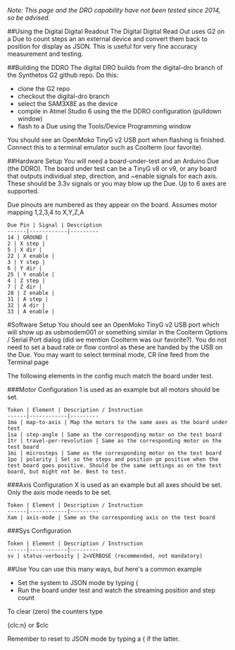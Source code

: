 _Note: This page and the DRO capability have not been tested since 2014, so be advised._

##Using the Digital Digital Readout
The Digital Digital Read Out uses G2 on a Due to count steps an an external device and convert them back to position for display as JSON. This is useful for very fine accuracy measurement and testing.

##Building the DDRO
The digital DRO builds from the digital-dro branch of the Synthetos G2 github repo. Do this:

- clone the G2 repo
- checkout the digital-dro branch
- select the SAM3X8E as the device
- compile in Atmel Studio 6 using the the DDRO configuration (pulldown window)
- flash to a Due using the Tools/Device Programming window

You should see an OpenMoko TinyG v2 USB port when flashing is finished. Connect this to a terminal emulator such as Coolterm (our favorite).

##Hardware Setup
You will need a board-under-test and an Arduino Due (the DDRO). The board under test can be a TinyG v8 or v9, or any board that outputs individual step, direction, and ~enable signals for each axis. These should be 3.3v signals or you may blow up the Due. Up to 6 axes are supported.

Due pinouts are numbered as they appear on the board. Assumes motor mapping 1,2,3,4 to X,Y,Z,A

	Due Pin | Signal | Description
	------|------------|---------
	14 | GROUND | 
	2 | X step | 
	5 | X dir | 
	22 | X enable | 
	3 | Y step | 
	6 | Y dir | 
	25 | Y enable | 
	4 | Z step | 
	7 | Z dir | 
	28 | Z enable | 
	31 | A step | 
	32 | A dir | 
	33 | A enable | 

#Software Setup
You should see an OpenMoko TinyG v2 USB port which will show up as usbmodem001 or something similar in the Coolterm Options / Serial Port dialog (did we mention Coolterm was our favorite?). You do not need to set a baud rate or flow control as these are handed by the USB on the Due. You may want to select terminal mode, CR line feed from the Terminal page

The following elements in the config much match the board under test.

###Motor Configuration
1 is used as an example but all motors should be set.

	Token | Element | Description / Instruction 
	------|------------|---------
	1ma | map-to-axis | Map the motors to the same axes as the board under test 
	1sa | step-angle | Same as the corresponding motor on the test board
	1tr | travel-per-revolution | Same as the corresponding motor on the test board
	1mi | microsteps | Same as the corresponding motor on the test board
	1po | polarity | Set so the steps and position go positive when the test board goes positive. Should be the same settings as on the test board, but might not be. Best to test.

###Axis Configuration
X is used as an example but all axes should be set. Only the axis mode needs to be set.

	Token | Element | Description / Instruction 
	------|------------|---------
	Xam | axis-mode | Same as the corresponding axis on the test board

###Sys Configuration

	Token | Element | Description / Instruction 
	------|------------|---------
	sv | status-verbosity | 2=VERBOSE (recommended, not mandatory)

##Use
You can use this many ways, but here's a common example

 - Set the system to JSON mode by typing { <CR>
 - Run the board under test and watch the streaming position and step count

To clear (zero) the counters type

{clc:n} or $clc

Remember to reset to JSON mode by typing a { if the latter.